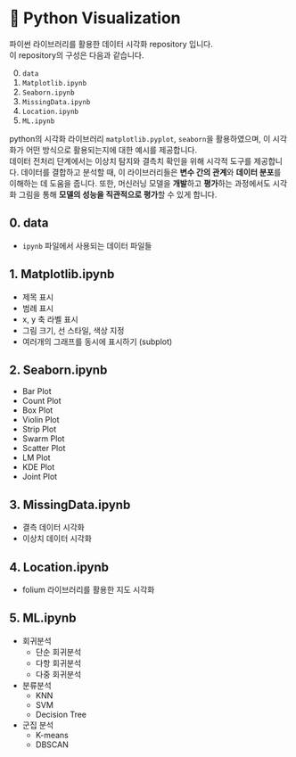 # 🐍 Python Visualization

파이썬 라이브러리를 활용한 데이터 시각화 repository 입니다. <br>
이 repository의 구성은 다음과 같습니다.

0. `data`
1. `Matplotlib.ipynb`
2. `Seaborn.ipynb`
3. `MissingData.ipynb`
4. `Location.ipynb`
5. `ML.ipynb`

python의 시각화 라이브러리 `matplotlib.pyplot`, `seaborn`을 활용하였으며, 이 시각화가 어떤 방식으로 활용되는지에 대한 예시를 제공합니다. <br>
데이터 전처리 단계에서는 이상치 탐지와 결측치 확인을 위해 시각적 도구를 제공합니다. 데이터를 결합하고 분석할 때, 이 라이브러리들은 <b>변수 간의 관계</b>와 <b>데이터 분포</b>를 이해하는 데 도움을 줍니다. 또한, 머신러닝 모델을 <b>개발</b>하고 <b>평가</b>하는 과정에서도 시각화 그림을 통해 <b>모델의 성능을 직관적으로 평가</b>할 수 있게 합니다.

## 0. data

- `ipynb` 파일에서 사용되는 데이터 파일들

## 1. Matplotlib.ipynb

- 제목 표시
- 범례 표시
- x, y 축 라벨 표시
- 그림 크기, 선 스타일, 색상 지정
- 여러개의 그래프를 동시에 표시하기 (subplot)

## 2. Seaborn.ipynb

- Bar Plot
- Count Plot
- Box Plot
- Violin Plot
- Strip Plot
- Swarm Plot
- Scatter Plot
- LM Plot
- KDE Plot
- Joint Plot

## 3. MissingData.ipynb

- 결측 데이터 시각화
- 이상치 데이터 시각화

## 4. Location.ipynb

- folium 라이브러리를 활용한 지도 시각화

## 5. ML.ipynb

- 회귀분석
  - 단순 회귀분석
  - 다항 회귀분석
  - 다중 회귀분석
- 분류분석
  - KNN
  - SVM
  - Decision Tree
- 군집 분석
  - K-means
  - DBSCAN
